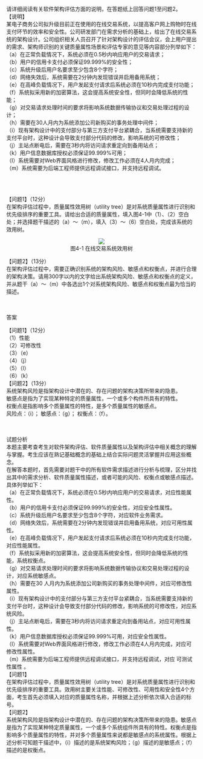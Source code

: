 <div class="detail lh2"><p>请详细阅读有关软件架构评估方面的说明，在答题纸上回答问题1至问题2。<br/>【说明】<br/>某电子商务公司拟升级目前正在使用的在线交易系统，以提高客户网上购物时在线支付环节的效率和安全性。公司研发部门在需求分析的基础上，给出了在线交易系统的架构设计。公司组织相关人员召开了针对架构设计的评估会议，会上用户提出的需求、架构师识别的关键质量属性场景和评估专家的意见等内容部分列举如下：<br/>（a）在正常负载情况下，系统必须在0.5秒内响应用户的交易请求；<br/>（b）用户的信用卡支付必须保证99.999%的安全性；<br/>（c）系统升级后用户名要求至少包含8个字符； <br/>（d）网络失效后，系统需要在2分钟内发现错误并启用备用系统；<br/>（e）在高峰负载情况下，用户发起支付请求后系统必须在10秒内完成支付功能；<br/>（f）系统拟采用新的加密算法，这会提高系统安全性，但同时会降低系统的性能；<br/>（g）对交易请求处理时间的要求将影响系统数据传输协议和交易处理过程的设计；<br/>（h）需要在30人月内为系统添加公司新购买的事务处理中间件；<br/>（i）现有架构设计中的支付部分与第三方支付平台紧耦合，当系统需要支持新的支付平台时，这种设计会导致支付部分代码的修改，影响系统的可修改性；<br/>（j）主站点断电后，需要在3秒内将访问请求重定向到备用站点；<br/>（k）用户信息数据库授权必须保证99.999%可用；<br/>（l）系统需要对Web界面风格进行修改，修改工作必须在4人月内完成；<br/>（m）系统需要为后端工程师提供远程调试接口，并支持远程调试。<br/></p><br/><br/><div><p>【问题1】（12分）<br/>在架构评估过程中，质量属性效用树（utility tree）是对系统质量属性进行识别和优先级排序的重要工具。请给出合适的质量属性，填入图4-1中（1）、（2）空白处；并选择题干描述的（a）～（m），填入（3）～（6）空白处，完成该系统的效用树。<br/></p></div>
<div style="text-align: center;">      <img src="https://img.kuaiwenyun.com/images/shiti/2021-07/856/V9gr8bZX8X.png" style="max-width:100%;"/></div>
<div style="text-align: center;">
图4-1 在线交易系统效用树</div>
<div><p>【问题2】（13分）<br/>在架构评估过程中，需要正确识别系统的架构风险、敏感点和权衡点，并进行合理的架构决策。请用300字以内的文字给出系统架构风险、敏感点和权衡点的定义，并从题干（a）～（m）中各选出1个对系统架构风险、敏感点和权衡点最为恰当的描述。<br/></p></div><br/><br/>答案<br/><p>【问题1】（12分）<br/>（1）性能 <br/>（2）可修改性<br/>（3）（e） <br/>（4）（j）<br/>（5）（l） <br/>（6）（k）<br/>【问题2】（13分）<br/>系统架构风险是指架构设计中潜在的、存在问题的架构决策所带来的隐患。<br/>敏感点是指为了实现某种特定的质量属性，一个或多个构件所具有的特性。<br/>权衡点是指影响多个质量属性的特性，是多个质量属性的敏感点。<br/>风险点：（i）； 敏感点：（g）； 权衡点：（f）。<br/></p><br/><br/>试题分析<br/>本题主要考查考生对软件架构评估、软件质量属性以及架构评估中相关概念的理解与掌握。考生应该在熟记基础概念的基础上结合实际问题灵活掌握并应用这些概念。<br/>
在解答本题时，首先需要对题干中的所有软件需求描述进行分析与梳理，区分并找出其中的需求分析、软件质量属性描述，或者可能的风险、权衡点或敏感点描述。具体列举如下：<br/>
（a）在正常负载情况下，系统必须在0.5秒内响应用户的交易请求，对应性能属性。<br/>
（b）用户的信用卡支付必须保证99.999%的安全性，对应安全性属性。<br/>
（c）系统升级后用户名要求至少包含8个字符，对应软件业务需求。<br/>
（d）网络失效后，系统需要在2分钟内发现错误并启用备用系统，对应可用性属性。<br/>
（e）在高峰负载情况下，用户发起支付请求后系统必须在10秒内完成支付功能，对应性能属性。<br/>
（f）系统拟采用新的加密算法，这会提高系统安全性，但同时会降低系统的性能，系统权衡点。<br/>
（g）对交易请求处理时间的要求将影响系统数据传输协议和交易处理过程的设计，对应系统敏感点。<br/>
（h）需要在30 人月内为系统添加公司新购买的事务处理中间件，对应可修改性属性。<br/>
（i）现有架构设计中的支付部分与第三方支付平台紧耦合，当系统需要支持新的支付平台时，这种设计会导致支付部分代码的修改，影响系统的可修改性，对应系统风险。<br/>
（j）主站点断电后，需要在3秒内将访问请求重定向到备用站点，对应可用性属性。<br/>
（k）用户信息数据库授权必须保证99.999%可用，对应安全性属性。<br/>
（l）系统需要对Web界面风格进行修改，修改工作必须在4人月内完成，对应可修改性属性。<br/>
（m）系统需要为后端工程师提供远程调试接口，并支持远程调试，对应
可测试性属性  。<br/>
【问题1】<br/>
在架构评估过程中，质量属性效用树（utility tree）是对系统质量属性进行识别和优先级排序的重要工具。效用树主要关注性能、可修改性、可用性和安全性4个方面，考生首先必须填入对应的质量属性名称，并根据上述分析依次填入合适的标号。<br/>
【问题2】<br/>
系统架构风险是指架构设计中潜在的、存在问题的架构决策所带来的隐患。敏感点是指为了实现某种特定质量属性，一个或多个系统组件所具有的特性。权衡点是指影响多个质量属性的特性，并对多个质量属性来说都是敏感点的系统属性。根据上述分析可知题干描述中，（i）描述的是系统架构风险；（g）描述的是敏感点；（f）描述的是权衡点。<br/></div>
